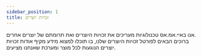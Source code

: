 ```yaml
---
sidebar_position: 1
title: זכויות יוצרים
---
```


אנו באיי.אמ.אס טכנולוגיות מעריכים את זכויות היוצרים ואת תרומתם של יוצרים אחרים.  
ברוכים הבאים לפורטל זכויות היוצרים שלנו, בו תוכלו למצוא מידע מקיף אודות זכויות יוצרים הנוגעות לכל מוצר ומערכת שאנחנו מציעים.
